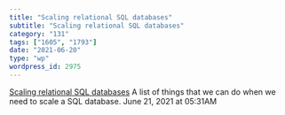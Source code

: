 ```yaml
---
title: "Scaling relational SQL databases"
subtitle: "Scaling relational SQL databases"
category: "131"
tags: ["1605", "1793"]
date: "2021-06-20"
type: "wp"
wordpress_id: 2975
---
```

[ Scaling relational SQL databases](https://stribny.name/blog/2020/07/scaling-relational-sql-databases/)
 A list of things that we can do when we need to scale a SQL database.
June 21, 2021 at 05:31AM